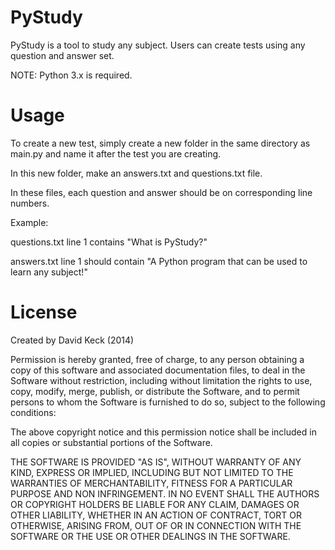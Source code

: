 PyStudy
=======

PyStudy is a tool to study any subject. Users can create tests using any question and answer set.

NOTE: Python 3.x is required.

Usage
=====

To create a new test, simply create a new folder in the same directory as main.py and name it after the test you are creating.

In this new folder, make an answers.txt and questions.txt file.

In these files, each question and answer should be on corresponding line numbers.

Example:


questions.txt line 1 contains "What is PyStudy?"


answers.txt line 1 should contain "A Python program that can be used to learn any subject!"

License
=======

Created by David Keck (2014)

Permission is hereby granted, free of charge, to any person
obtaining a copy of this software and associated documentation
files, to deal in the Software without restriction, including without limitation the rights to use, copy, modify, merge, publish,
or distribute the
Software, and to permit persons to whom the
Software is furnished to do so, subject to the following
conditions:

The above copyright notice and this permission notice shall be
included in all copies or substantial portions of the Software.

THE SOFTWARE IS PROVIDED "AS IS", WITHOUT WARRANTY OF ANY KIND,
EXPRESS OR IMPLIED, INCLUDING BUT NOT LIMITED TO THE WARRANTIES
OF MERCHANTABILITY, FITNESS FOR A PARTICULAR PURPOSE AND
NON INFRINGEMENT. IN NO EVENT SHALL THE AUTHORS OR COPYRIGHT
HOLDERS BE LIABLE FOR ANY CLAIM, DAMAGES OR OTHER LIABILITY,
WHETHER IN AN ACTION OF CONTRACT, TORT OR OTHERWISE, ARISING
FROM, OUT OF OR IN CONNECTION WITH THE SOFTWARE OR THE USE OR
OTHER DEALINGS IN THE SOFTWARE.
